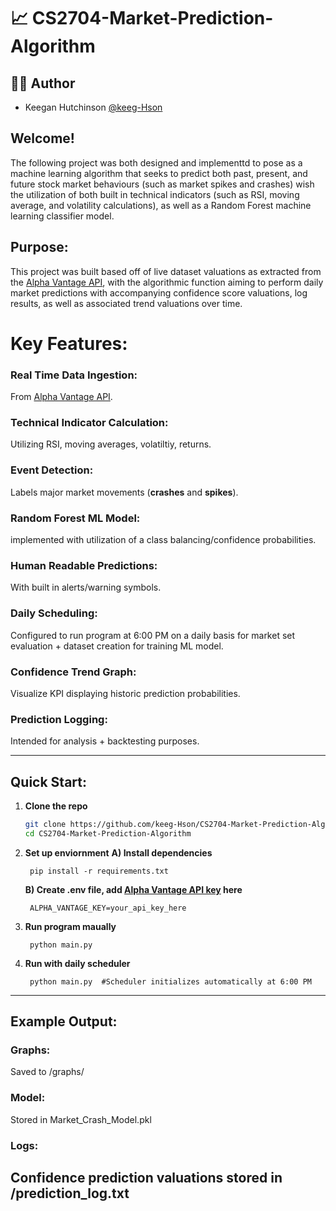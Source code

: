 # 📈 CS2704-Market-Prediction-Algorithm

## 👨‍💻 Author

- Keegan Hutchinson [@keeg-Hson](https://www.github.com/keeg-Hson)

## Welcome!
The following project was both designed and implementtd to pose as a machine learning algorithm that seeks to predict both past, present, and future stock market behaviours (such as market spikes and crashes) wish the utilization of both built in technical indicators (such as RSI, moving average, and volatility calculations), as well as a Random Forest machine learning classifier model.

## Purpose:
This project was built based off of  live dataset valuations as extracted from the [Alpha Vantage API](https://www.alphavantage.co/documentation/), with the algorithmic function aiming to perform daily market predictions with accompanying confidence score valuations, log results, as well as associated trend valuations over time.

# Key Features:



### Real Time Data Ingestion:
From [Alpha Vantage API](https://www.alphavantage.co/documentation/).

### Technical Indicator Calculation:
Utilizing RSI, moving averages, volatiltiy, returns.

### Event Detection:
Labels major market movements (**crashes** and **spikes**).

### Random Forest ML Model:
implemented with utilization of a class balancing/confidence probabilities.

### Human Readable Predictions:
With built in alerts/warning symbols.

### Daily Scheduling:
Configured to run program at 6:00 PM on a daily basis for market set evaluation + dataset creation for training ML model.

### Confidence Trend Graph:
Visualize KPI displaying historic prediction probabilities.


### Prediction Logging: 
Intended for analysis + backtesting purposes.

 
-----
## Quick Start:
1. **Clone the repo**
   ```bash
   git clone https://github.com/keeg-Hson/CS2704-Market-Prediction-Algorithm
   cd CS2704-Market-Prediction-Algorithm

2. **Set up enviornment**
    **A) Install dependencies**
       
        pip install -r requirements.txt
    
    **B) Create .env file, add [Alpha Vantage API key](https://www.alphavantage.co/support/#api-key) here**
    
        ALPHA_VANTAGE_KEY=your_api_key_here

3. **Run program maually**
    
        python main.py

4. **Run with daily scheduler**
    
        python main.py  #Scheduler initializes automatically at 6:00 PM

-----

## Example Output:
### Graphs:
Saved to /graphs/
### Model: 
Stored in Market_Crash_Model.pkl
### Logs:
 Confidence prediction valuations stored in /prediction_log.txt
-----




